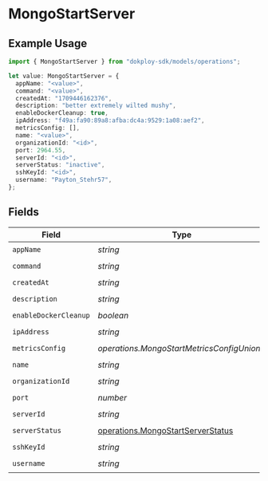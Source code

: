# MongoStartServer

## Example Usage

```typescript
import { MongoStartServer } from "dokploy-sdk/models/operations";

let value: MongoStartServer = {
  appName: "<value>",
  command: "<value>",
  createdAt: "1709446162376",
  description: "better extremely wilted mushy",
  enableDockerCleanup: true,
  ipAddress: "f49a:fa90:89a8:afba:dc4a:9529:1a08:aef2",
  metricsConfig: [],
  name: "<value>",
  organizationId: "<id>",
  port: 2964.55,
  serverId: "<id>",
  serverStatus: "inactive",
  sshKeyId: "<id>",
  username: "Payton_Stehr57",
};
```

## Fields

| Field                                                                                  | Type                                                                                   | Required                                                                               | Description                                                                            |
| -------------------------------------------------------------------------------------- | -------------------------------------------------------------------------------------- | -------------------------------------------------------------------------------------- | -------------------------------------------------------------------------------------- |
| `appName`                                                                              | *string*                                                                               | :heavy_check_mark:                                                                     | N/A                                                                                    |
| `command`                                                                              | *string*                                                                               | :heavy_check_mark:                                                                     | N/A                                                                                    |
| `createdAt`                                                                            | *string*                                                                               | :heavy_check_mark:                                                                     | N/A                                                                                    |
| `description`                                                                          | *string*                                                                               | :heavy_check_mark:                                                                     | N/A                                                                                    |
| `enableDockerCleanup`                                                                  | *boolean*                                                                              | :heavy_check_mark:                                                                     | N/A                                                                                    |
| `ipAddress`                                                                            | *string*                                                                               | :heavy_check_mark:                                                                     | N/A                                                                                    |
| `metricsConfig`                                                                        | *operations.MongoStartMetricsConfigUnion2*                                             | :heavy_check_mark:                                                                     | N/A                                                                                    |
| `name`                                                                                 | *string*                                                                               | :heavy_check_mark:                                                                     | N/A                                                                                    |
| `organizationId`                                                                       | *string*                                                                               | :heavy_check_mark:                                                                     | N/A                                                                                    |
| `port`                                                                                 | *number*                                                                               | :heavy_check_mark:                                                                     | N/A                                                                                    |
| `serverId`                                                                             | *string*                                                                               | :heavy_check_mark:                                                                     | N/A                                                                                    |
| `serverStatus`                                                                         | [operations.MongoStartServerStatus](../../models/operations/mongostartserverstatus.md) | :heavy_check_mark:                                                                     | N/A                                                                                    |
| `sshKeyId`                                                                             | *string*                                                                               | :heavy_check_mark:                                                                     | N/A                                                                                    |
| `username`                                                                             | *string*                                                                               | :heavy_check_mark:                                                                     | N/A                                                                                    |